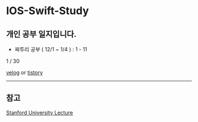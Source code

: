# IOS-Swift-Study

## 개인 공부 일지입니다.
  - 짜투리 공부 ( 12/1 ~ 1/4 ) : 1 - 11
  
  1 / 30 

[velog](https://velog.io/@everytime79/series/IOS) or [tistory](https://soosdev.tistory.com/category/Study/IOS%20Swift%20%7C%20%ED%8C%A8%EC%8A%A4%ED%8A%B8%EC%BB%B4%ED%8D%BC%EC%8A%A4)

---

## 참고 
[Stanford University Lecture](https://youtu.be/jbtqIBpUG7g)
